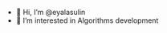 - 👋 Hi, I’m @eyalasulin
- 👀 I’m interested in Algorithms development

<!---
eyalasulin/eyalasulin is a ✨ special ✨ repository because its `README.md` (this file) appears on your GitHub profile.
You can click the Preview link to take a look at your changes.
--->
